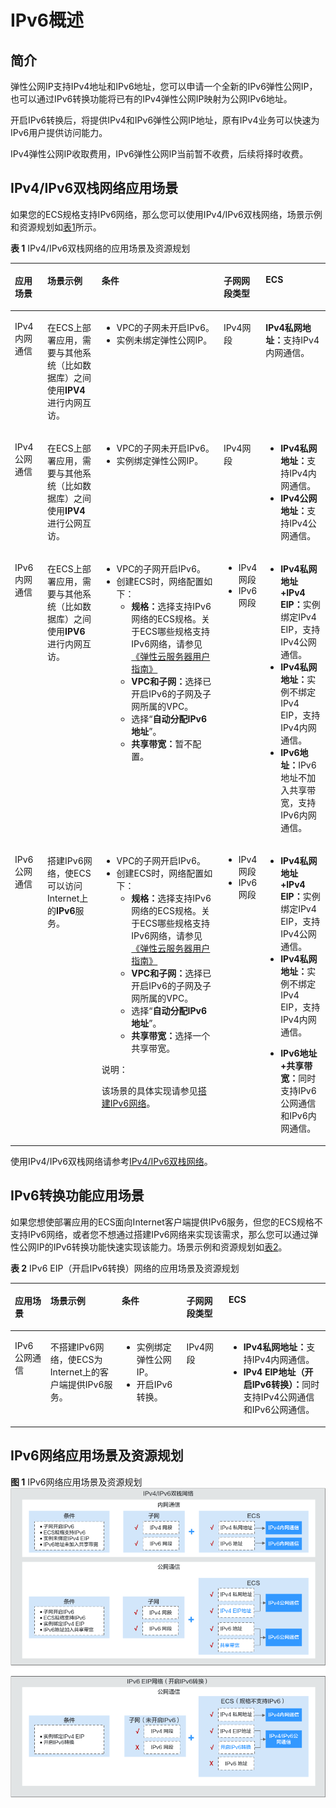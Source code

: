 # IPv6概述<a name="eip_0006_01"></a>

## 简介<a name="zh-cn_topic_0128773070_section298043619513"></a>

弹性公网IP支持IPv4地址和IPv6地址，您可以申请一个全新的IPv6弹性公网IP，也可以通过IPv6转换功能将已有的IPv4弹性公网IP映射为公网IPv6地址。

开启IPv6转换后，将提供IPv4和IPv6弹性公网IP地址，原有IPv4业务可以快速为IPv6用户提供访问能力。

IPv4弹性公网IP收取费用，IPv6弹性公网IP当前暂不收费，后续将择时收费。

## IPv4/IPv6双栈网络应用场景<a name="section182413208373"></a>

如果您的ECS规格支持IPv6网络，那么您可以使用IPv4/IPv6双栈网络，场景示例和资源规划如[表1](#table105590377292)所示。

**表 1**  IPv4/IPv6双栈网络的应用场景及资源规划

<a name="table105590377292"></a>
<table><thead align="left"><tr id="zh-cn_topic_0133505069_row1455915377291"><th class="cellrowborder" valign="top" width="10.489999999999998%" id="mcps1.2.6.1.1"><p id="zh-cn_topic_0133505069_p155591237112916"><a name="zh-cn_topic_0133505069_p155591237112916"></a><a name="zh-cn_topic_0133505069_p155591237112916"></a>应用场景</p>
</th>
<th class="cellrowborder" valign="top" width="17.59%" id="mcps1.2.6.1.2"><p id="zh-cn_topic_0133505069_p255918376297"><a name="zh-cn_topic_0133505069_p255918376297"></a><a name="zh-cn_topic_0133505069_p255918376297"></a>场景示例</p>
</th>
<th class="cellrowborder" valign="top" width="40.38%" id="mcps1.2.6.1.3"><p id="p72488217461"><a name="p72488217461"></a><a name="p72488217461"></a>条件</p>
</th>
<th class="cellrowborder" valign="top" width="10.71%" id="mcps1.2.6.1.4"><p id="zh-cn_topic_0133505069_p14559237132910"><a name="zh-cn_topic_0133505069_p14559237132910"></a><a name="zh-cn_topic_0133505069_p14559237132910"></a>子网网段类型</p>
</th>
<th class="cellrowborder" valign="top" width="20.830000000000002%" id="mcps1.2.6.1.5"><p id="zh-cn_topic_0133505069_p105590375296"><a name="zh-cn_topic_0133505069_p105590375296"></a><a name="zh-cn_topic_0133505069_p105590375296"></a>ECS</p>
</th>
</tr>
</thead>
<tbody><tr id="row1623913713308"><td class="cellrowborder" valign="top" width="10.489999999999998%" headers="mcps1.2.6.1.1 "><p id="p2531102113011"><a name="p2531102113011"></a><a name="p2531102113011"></a>IPv4内网通信</p>
</td>
<td class="cellrowborder" valign="top" width="17.59%" headers="mcps1.2.6.1.2 "><p id="p823910763016"><a name="p823910763016"></a><a name="p823910763016"></a>在ECS上部署应用，需要与其他系统（比如数据库）之间使用<strong id="b3598102811426"><a name="b3598102811426"></a><a name="b3598102811426"></a>IPV4</strong>进行内网互访。</p>
</td>
<td class="cellrowborder" valign="top" width="40.38%" headers="mcps1.2.6.1.3 "><a name="ul2222123744117"></a><a name="ul2222123744117"></a><ul id="ul2222123744117"><li>VPC的子网未开启IPv6。</li><li>实例未绑定<span id="text371061683314"><a name="text371061683314"></a><a name="text371061683314"></a></span><span id="text0188181915330"><a name="text0188181915330"></a><a name="text0188181915330"></a>弹性公网IP</span>。</li></ul>
</td>
<td class="cellrowborder" valign="top" width="10.71%" headers="mcps1.2.6.1.4 "><p id="p42391178307"><a name="p42391178307"></a><a name="p42391178307"></a>IPv4网段</p>
</td>
<td class="cellrowborder" valign="top" width="20.830000000000002%" headers="mcps1.2.6.1.5 "><p id="p72391278305"><a name="p72391278305"></a><a name="p72391278305"></a><strong id="b157256983916"><a name="b157256983916"></a><a name="b157256983916"></a>IPv4私网地址：</strong>支持IPv4内网通信。</p>
</td>
</tr>
<tr id="row335801012302"><td class="cellrowborder" valign="top" width="10.489999999999998%" headers="mcps1.2.6.1.1 "><p id="p1053217216303"><a name="p1053217216303"></a><a name="p1053217216303"></a>IPv4公网通信</p>
</td>
<td class="cellrowborder" valign="top" width="17.59%" headers="mcps1.2.6.1.2 "><p id="p10359910103013"><a name="p10359910103013"></a><a name="p10359910103013"></a>在ECS上部署应用，需要与其他系统（比如数据库）之间使用<strong id="b68551133174214"><a name="b68551133174214"></a><a name="b68551133174214"></a>IPV4</strong>进行公网互访。</p>
</td>
<td class="cellrowborder" valign="top" width="40.38%" headers="mcps1.2.6.1.3 "><a name="ul1917195612413"></a><a name="ul1917195612413"></a><ul id="ul1917195612413"><li>VPC的子网未开启IPv6。</li><li>实例绑定<span id="text0181856104113"><a name="text0181856104113"></a><a name="text0181856104113"></a></span><span id="text19181956164110"><a name="text19181956164110"></a><a name="text19181956164110"></a>弹性公网IP</span>。</li></ul>
</td>
<td class="cellrowborder" valign="top" width="10.71%" headers="mcps1.2.6.1.4 "><p id="p18569197113411"><a name="p18569197113411"></a><a name="p18569197113411"></a>IPv4网段</p>
</td>
<td class="cellrowborder" valign="top" width="20.830000000000002%" headers="mcps1.2.6.1.5 "><a name="ul121841172514"></a><a name="ul121841172514"></a><ul id="ul121841172514"><li><strong id="b1299612141059"><a name="b1299612141059"></a><a name="b1299612141059"></a>IPv4私网地址：</strong>支持IPv4内网通信。</li><li><strong id="b13705131314398"><a name="b13705131314398"></a><a name="b13705131314398"></a>IPv4公网地址：</strong>支持IPv4公网通信。</li></ul>
</td>
</tr>
<tr id="row19576052134216"><td class="cellrowborder" valign="top" width="10.489999999999998%" headers="mcps1.2.6.1.1 "><p id="p1957719529426"><a name="p1957719529426"></a><a name="p1957719529426"></a>IPv6内网通信</p>
</td>
<td class="cellrowborder" valign="top" width="17.59%" headers="mcps1.2.6.1.2 "><p id="p1657717526427"><a name="p1657717526427"></a><a name="p1657717526427"></a>在ECS上部署应用，需要与其他系统（比如数据库）之间使用<strong id="b9866154016423"><a name="b9866154016423"></a><a name="b9866154016423"></a>IPV6</strong>进行内网互访。</p>
</td>
<td class="cellrowborder" valign="top" width="40.38%" headers="mcps1.2.6.1.3 "><a name="ul588432014475"></a><a name="ul588432014475"></a><ul id="ul588432014475"><li>VPC的子网开启IPv6。</li><li>创建ECS时，网络配置如下：<a name="ul1757174118501"></a><a name="ul1757174118501"></a><ul id="ul1757174118501"><li><strong id="b1989219481537"><a name="b1989219481537"></a><a name="b1989219481537"></a>规格：</strong>选择支持IPv6网络的ECS规格。关于ECS哪些规格支持IPv6网络，请参见<a href="https://support.huaweicloud.com/productdesc-ecs/ecs_01_0019.html" target="_blank" rel="noopener noreferrer">《弹性云服务器用户指南》</a></li><li><strong id="b19667201414818"><a name="b19667201414818"></a><a name="b19667201414818"></a>VPC和子网：</strong>选择已开启IPv6的子网及子网所属的VPC。</li><li>选择“<strong id="b291301913813"><a name="b291301913813"></a><a name="b291301913813"></a>自动分配IPv6地址</strong>”。</li><li><strong id="b21401728282"><a name="b21401728282"></a><a name="b21401728282"></a>共享带宽：</strong>暂不配置。</li></ul>
</li></ul>
</td>
<td class="cellrowborder" valign="top" width="10.71%" headers="mcps1.2.6.1.4 "><a name="ul1075885351019"></a><a name="ul1075885351019"></a><ul id="ul1075885351019"><li>IPv4网段</li><li>IPv6网段</li></ul>
</td>
<td class="cellrowborder" valign="top" width="20.830000000000002%" headers="mcps1.2.6.1.5 "><a name="ul3341172910111"></a><a name="ul3341172910111"></a><ul id="ul3341172910111"><li><strong id="b139801430133718"><a name="b139801430133718"></a><a name="b139801430133718"></a>IPv4私网地址+IPv4 EIP：</strong>实例绑定IPv4 EIP，支持IPv4公网通信。</li><li><strong id="b23555252111"><a name="b23555252111"></a><a name="b23555252111"></a>IPv4私网地址：</strong>实例不绑定IPv4 EIP，支持IPv4内网通信。</li><li><strong id="b9812814195"><a name="b9812814195"></a><a name="b9812814195"></a>IPv6地址：</strong>IPv6地址不加入共享带宽，支持IPv6内网通信。</li></ul>
</td>
</tr>
<tr id="zh-cn_topic_0133505069_row14559183702918"><td class="cellrowborder" valign="top" width="10.489999999999998%" headers="mcps1.2.6.1.1 "><p id="zh-cn_topic_0133505069_p1559103711297"><a name="zh-cn_topic_0133505069_p1559103711297"></a><a name="zh-cn_topic_0133505069_p1559103711297"></a>IPv6公网通信</p>
</td>
<td class="cellrowborder" valign="top" width="17.59%" headers="mcps1.2.6.1.2 "><p id="p16133835171413"><a name="p16133835171413"></a><a name="p16133835171413"></a>搭建IPv6网络，使ECS可以访问Internet上的<strong id="b4341449144214"><a name="b4341449144214"></a><a name="b4341449144214"></a>IPv6</strong>服务。</p>
</td>
<td class="cellrowborder" valign="top" width="40.38%" headers="mcps1.2.6.1.3 "><a name="ul139761521161417"></a><a name="ul139761521161417"></a><ul id="ul139761521161417"><li>VPC的子网开启IPv6。</li><li>创建ECS时，网络配置如下：<a name="ul1942019095714"></a><a name="ul1942019095714"></a><ul id="ul1942019095714"><li><strong id="b197762131413"><a name="b197762131413"></a><a name="b197762131413"></a>规格：</strong>选择支持IPv6网络的ECS规格。关于ECS哪些规格支持IPv6网络，请参见<a href="https://support.huaweicloud.com/productdesc-ecs/ecs_01_0019.html" target="_blank" rel="noopener noreferrer">《弹性云服务器用户指南》</a></li><li><strong id="b19771921161410"><a name="b19771921161410"></a><a name="b19771921161410"></a>VPC和子网：</strong>选择已开启IPv6的子网及子网所属的VPC。</li><li>选择“<strong id="b1197722161420"><a name="b1197722161420"></a><a name="b1197722161420"></a>自动分配IPv6地址</strong>”。</li><li><strong id="b1797752121414"><a name="b1797752121414"></a><a name="b1797752121414"></a>共享带宽：</strong>选择一个共享带宽。</li></ul>
</li></ul>
<div class="note" id="note18818202845720"><a name="note18818202845720"></a><a name="note18818202845720"></a><span class="notetitle"> 说明： </span><div class="notebody"><p id="p13818728135720"><a name="p13818728135720"></a><a name="p13818728135720"></a>该场景的具体实现请参见<a href="https://support.huaweicloud.com/qs-vpc/qs_ipv6.html" target="_blank" rel="noopener noreferrer">搭建IPv6网络</a>。</p>
</div></div>
</td>
<td class="cellrowborder" valign="top" width="10.71%" headers="mcps1.2.6.1.4 "><a name="ul1358217161183"></a><a name="ul1358217161183"></a><ul id="ul1358217161183"><li>IPv4网段</li><li>IPv6网段</li></ul>
</td>
<td class="cellrowborder" valign="top" width="20.830000000000002%" headers="mcps1.2.6.1.5 "><a name="ul2841104394015"></a><a name="ul2841104394015"></a><ul id="ul2841104394015"><li><strong id="b084194317408"><a name="b084194317408"></a><a name="b084194317408"></a>IPv4私网地址+IPv4 EIP：</strong>实例绑定IPv4 EIP，支持IPv4公网通信。</li><li><strong id="b18411431404"><a name="b18411431404"></a><a name="b18411431404"></a>IPv4私网地址：</strong>实例不绑定IPv4 EIP，支持IPv4内网通信。</li></ul>
<a name="ul1522674132211"></a><a name="ul1522674132211"></a><ul id="ul1522674132211"><li><strong id="b9226341162217"><a name="b9226341162217"></a><a name="b9226341162217"></a>IPv6地址+共享带宽：</strong>同时支持IPv6公网通信和IPv6内网通信。</li></ul>
</td>
</tr>
</tbody>
</table>

使用IPv4/IPv6双栈网络请参考[IPv4/IPv6双栈网络](https://support.huaweicloud.com/usermanual-vpc/vpc_0002.html)。

## **IPv6转换**功能应用场景<a name="section1219854425115"></a>

如果您想使部署应用的ECS面向Internet客户端提供IPv6服务，但您的ECS规格不支持IPv6网络，或者您不想通过搭建IPv6网络来实现该需求，那么您可以通过弹性公网IP的IPv6转换功能快速实现该能力。场景示例和资源规划如[表2](#table104846201827)。

**表 2**  IPv6 EIP（开启IPv6转换）网络的应用场景及资源规划

<a name="table104846201827"></a>
<table><thead align="left"><tr id="zh-cn_topic_0133505069_row10563044205914"><th class="cellrowborder" valign="top" width="11.28%" id="mcps1.2.6.1.1"><p id="zh-cn_topic_0133505069_p1756315441597"><a name="zh-cn_topic_0133505069_p1756315441597"></a><a name="zh-cn_topic_0133505069_p1756315441597"></a>应用场景</p>
</th>
<th class="cellrowborder" valign="top" width="22.63%" id="mcps1.2.6.1.2"><p id="zh-cn_topic_0133505069_p1456364475911"><a name="zh-cn_topic_0133505069_p1456364475911"></a><a name="zh-cn_topic_0133505069_p1456364475911"></a>场景示例</p>
</th>
<th class="cellrowborder" valign="top" width="20.54%" id="mcps1.2.6.1.3"><p id="p239913024617"><a name="p239913024617"></a><a name="p239913024617"></a>条件</p>
</th>
<th class="cellrowborder" valign="top" width="13.389999999999999%" id="mcps1.2.6.1.4"><p id="zh-cn_topic_0133505069_p856374416599"><a name="zh-cn_topic_0133505069_p856374416599"></a><a name="zh-cn_topic_0133505069_p856374416599"></a>子网网段类型</p>
</th>
<th class="cellrowborder" valign="top" width="32.16%" id="mcps1.2.6.1.5"><p id="zh-cn_topic_0133505069_p71425413219"><a name="zh-cn_topic_0133505069_p71425413219"></a><a name="zh-cn_topic_0133505069_p71425413219"></a>ECS</p>
</th>
</tr>
</thead>
<tbody><tr id="zh-cn_topic_0133505069_row1956304410594"><td class="cellrowborder" valign="top" width="11.28%" headers="mcps1.2.6.1.1 "><p id="zh-cn_topic_0133505069_p55632448596"><a name="zh-cn_topic_0133505069_p55632448596"></a><a name="zh-cn_topic_0133505069_p55632448596"></a>IPv6公网通信</p>
</td>
<td class="cellrowborder" valign="top" width="22.63%" headers="mcps1.2.6.1.2 "><p id="p14719514615"><a name="p14719514615"></a><a name="p14719514615"></a>不搭建IPv6网络，使ECS为Internet上的客户端提供IPv6服务。</p>
</td>
<td class="cellrowborder" valign="top" width="20.54%" headers="mcps1.2.6.1.3 "><a name="ul184717564611"></a><a name="ul184717564611"></a><ul id="ul184717564611"><li>实例绑定<span id="text44601156144811"><a name="text44601156144811"></a><a name="text44601156144811"></a></span><span id="text25101758154816"><a name="text25101758154816"></a><a name="text25101758154816"></a>弹性公网IP</span>。</li><li>开启IPv6转换。</li></ul>
</td>
<td class="cellrowborder" valign="top" width="13.389999999999999%" headers="mcps1.2.6.1.4 "><p id="p6782192011211"><a name="p6782192011211"></a><a name="p6782192011211"></a>IPv4网段</p>
</td>
<td class="cellrowborder" valign="top" width="32.16%" headers="mcps1.2.6.1.5 "><a name="ul19807846241"></a><a name="ul19807846241"></a><ul id="ul19807846241"><li><strong id="b163617451972"><a name="b163617451972"></a><a name="b163617451972"></a>IPv4私网地址：</strong>支持IPv4内网通信。</li><li><strong id="b1273120509711"><a name="b1273120509711"></a><a name="b1273120509711"></a>IPv4 EIP地址（开启IPv6转换）：</strong>同时支持IPv4公网通信和IPv6公网通信。</li></ul>
</td>
</tr>
</tbody>
</table>

## IPv6网络应用场景及资源规划<a name="section410011344121"></a>

**图 1**  IPv6网络应用场景及资源规划<a name="fig18359258135814"></a>  
![](figures/IPv6网络应用场景及资源规划.png "IPv6网络应用场景及资源规划")

